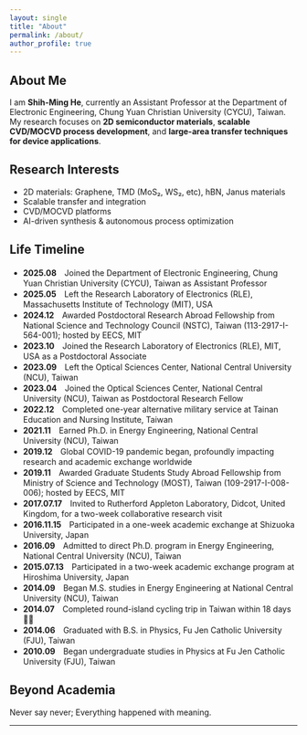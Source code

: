 ```yaml
---
layout: single
title: "About"
permalink: /about/
author_profile: true
---
```


## About Me
I am **Shih-Ming He**, currently an Assistant Professor at the Department of Electronic Engineering, Chung Yuan Christian University (CYCU), Taiwan.  
My research focuses on **2D semiconductor materials**, **scalable CVD/MOCVD process development**, and **large-area transfer techniques for device applications**.

## Research Interests
- 2D materials: Graphene, TMD (MoS₂, WS₂, etc), hBN, Janus materials
- Scalable transfer and integration
- CVD/MOCVD platforms
- AI-driven synthesis & autonomous process optimization

## Life Timeline
- **2025.08**　Joined the Department of Electronic Engineering, Chung Yuan Christian University (CYCU), Taiwan as Assistant Professor  
- **2025.05**　Left the Research Laboratory of Electronics (RLE), Massachusetts Institute of Technology (MIT), USA  
- **2024.12**　Awarded Postdoctoral Research Abroad Fellowship from National Science and Technology Council (NSTC), Taiwan (113-2917-I-564-001); hosted by EECS, MIT  
- **2023.10**　Joined the Research Laboratory of Electronics (RLE), MIT, USA as a Postdoctoral Associate  
- **2023.09**　Left the Optical Sciences Center, National Central University (NCU), Taiwan  
- **2023.04**　Joined the Optical Sciences Center, National Central University (NCU), Taiwan as Postdoctoral Research Fellow  
- **2022.12**　Completed one-year alternative military service at Tainan Education and Nursing Institute, Taiwan  
- **2021.11**　Earned Ph.D. in Energy Engineering, National Central University (NCU), Taiwan  
- **2019.12**　Global COVID-19 pandemic began, profoundly impacting research and academic exchange worldwide  
- **2019.11**　Awarded Graduate Students Study Abroad Fellowship from Ministry of Science and Technology (MOST), Taiwan (109-2917-I-008-006); hosted by EECS, MIT  
- **2017.07.17**　Invited to Rutherford Appleton Laboratory, Didcot, United Kingdom, for a two-week collaborative research visit  
- **2016.11.15**　Participated in a one-week academic exchange at Shizuoka University, Japan  
- **2016.09**　Admitted to direct Ph.D. program in Energy Engineering, National Central University (NCU), Taiwan  
- **2015.07.13**　Participated in a two-week academic exchange program at Hiroshima University, Japan  
- **2014.09**　Began M.S. studies in Energy Engineering at National Central University (NCU), Taiwan 
- **2014.07**　Completed round-island cycling trip in Taiwan within 18 days 🚴‍♂️  
- **2014.06**　Graduated with B.S. in Physics, Fu Jen Catholic University (FJU), Taiwan  
- **2010.09**　Began undergraduate studies in Physics at Fu Jen Catholic University (FJU), Taiwan  

## Beyond Academia
Never say never; Everything happened with meaning.

---
